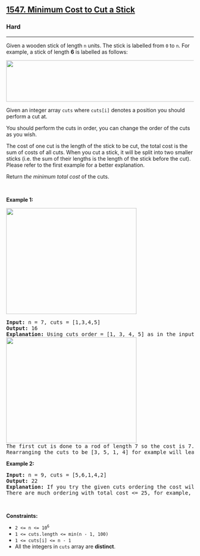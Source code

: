 <h2><a href="https://leetcode.com/problems/minimum-cost-to-cut-a-stick/">1547. Minimum Cost to Cut a Stick</a></h2><h3>Hard</h3><hr><div style="user-select: auto;"><p style="user-select: auto;">Given a wooden stick of length <code style="user-select: auto;">n</code> units. The stick is labelled from <code style="user-select: auto;">0</code> to <code style="user-select: auto;">n</code>. For example, a stick of length <strong style="user-select: auto;">6</strong> is labelled as follows:</p>
<img alt="" src="https://assets.leetcode.com/uploads/2020/07/21/statement.jpg" style="width: 521px; height: 111px; user-select: auto;">
<p style="user-select: auto;">Given an integer array <code style="user-select: auto;">cuts</code> where <code style="user-select: auto;">cuts[i]</code> denotes a position you should perform a cut at.</p>

<p style="user-select: auto;">You should perform the cuts in order, you can change the order of the cuts as you wish.</p>

<p style="user-select: auto;">The cost of one cut is the length of the stick to be cut, the total cost is the sum of costs of all cuts. When you cut a stick, it will be split into two smaller sticks (i.e. the sum of their lengths is the length of the stick before the cut). Please refer to the first example for a better explanation.</p>

<p style="user-select: auto;">Return <em style="user-select: auto;">the minimum total cost</em> of the cuts.</p>

<p style="user-select: auto;">&nbsp;</p>
<p style="user-select: auto;"><strong style="user-select: auto;">Example 1:</strong></p>
<img alt="" src="https://assets.leetcode.com/uploads/2020/07/23/e1.jpg" style="width: 350px; height: 284px; user-select: auto;">
<pre style="user-select: auto;"><strong style="user-select: auto;">Input:</strong> n = 7, cuts = [1,3,4,5]
<strong style="user-select: auto;">Output:</strong> 16
<strong style="user-select: auto;">Explanation:</strong> Using cuts order = [1, 3, 4, 5] as in the input leads to the following scenario:
<img alt="" src="https://assets.leetcode.com/uploads/2020/07/21/e11.jpg" style="width: 350px; height: 284px; user-select: auto;">
The first cut is done to a rod of length 7 so the cost is 7. The second cut is done to a rod of length 6 (i.e. the second part of the first cut), the third is done to a rod of length 4 and the last cut is to a rod of length 3. The total cost is 7 + 6 + 4 + 3 = 20.
Rearranging the cuts to be [3, 5, 1, 4] for example will lead to a scenario with total cost = 16 (as shown in the example photo 7 + 4 + 3 + 2 = 16).</pre>

<p style="user-select: auto;"><strong style="user-select: auto;">Example 2:</strong></p>

<pre style="user-select: auto;"><strong style="user-select: auto;">Input:</strong> n = 9, cuts = [5,6,1,4,2]
<strong style="user-select: auto;">Output:</strong> 22
<strong style="user-select: auto;">Explanation:</strong> If you try the given cuts ordering the cost will be 25.
There are much ordering with total cost &lt;= 25, for example, the order [4, 6, 5, 2, 1] has total cost = 22 which is the minimum possible.
</pre>

<p style="user-select: auto;">&nbsp;</p>
<p style="user-select: auto;"><strong style="user-select: auto;">Constraints:</strong></p>

<ul style="user-select: auto;">
	<li style="user-select: auto;"><code style="user-select: auto;">2 &lt;= n &lt;= 10<sup style="user-select: auto;">6</sup></code></li>
	<li style="user-select: auto;"><code style="user-select: auto;">1 &lt;= cuts.length &lt;= min(n - 1, 100)</code></li>
	<li style="user-select: auto;"><code style="user-select: auto;">1 &lt;= cuts[i] &lt;= n - 1</code></li>
	<li style="user-select: auto;">All the integers in <code style="user-select: auto;">cuts</code> array are <strong style="user-select: auto;">distinct</strong>.</li>
</ul>
</div>